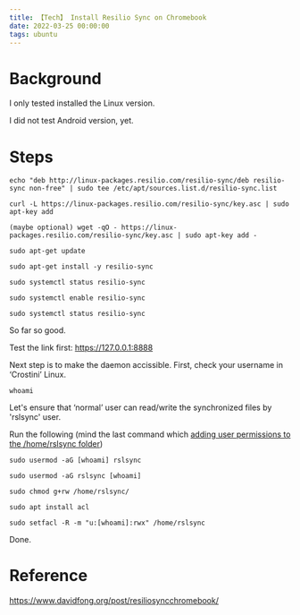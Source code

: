 ```yaml
---
title: 【Tech】 Install Resilio Sync on Chromebook
date: 2022-03-25 00:00:00
tags: ubuntu
---
```


# Background

I only tested installed the Linux version. 

I did not test Android version, yet. 

# Steps


    echo "deb http://linux-packages.resilio.com/resilio-sync/deb resilio-sync non-free" | sudo tee /etc/apt/sources.list.d/resilio-sync.list
    
    curl -L https://linux-packages.resilio.com/resilio-sync/key.asc | sudo apt-key add

    (maybe optional) wget -qO - https://linux-packages.resilio.com/resilio-sync/key.asc | sudo apt-key add -

    sudo apt-get update
    
    sudo apt-get install -y resilio-sync

    sudo systemctl status resilio-sync
    
    sudo systemctl enable resilio-sync

    sudo systemctl status resilio-sync

So far so good. 

Test the link first: https://127.0.0.1:8888

Next step is to make the daemon accissible. First, check your username in ‘Crostini’ Linux.

```
whoami
```

Let's ensure that ‘normal’ user can read/write the synchronized files by 'rslsync' user. 

Run the following (mind the last command which [adding user permissions to the /home/rslsync folder](https://kenfavors.com/code/how-to-add-user-permissions-to-a-folder-in-ubuntu/))

    sudo usermod -aG [whoami] rslsync
    
    sudo usermod -aG rslsync [whoami]
    
    sudo chmod g+rw /home/rslsync/
    
    sudo apt install acl
    
    sudo setfacl -R -m "u:[whoami]:rwx" /home/rslsync

Done. 

# Reference 

https://www.davidfong.org/post/resiliosyncchromebook/
